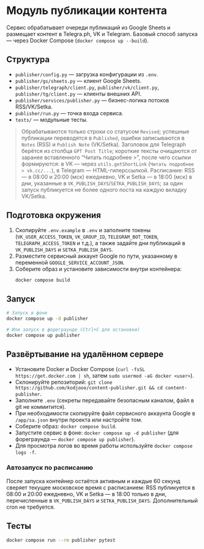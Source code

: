 # Модуль публикации контента

Сервис обрабатывает очереди публикаций из Google Sheets и размещает контент в Telegra.ph, VK и Telegram. Базовый способ запуска — через Docker Compose (`docker compose up --build`).

## Структура
- `publisher/config.py` — загрузка конфигурации из `.env`.
- `publisher/gs/sheets.py` — клиент Google Sheets.
- `publisher/telegraph/client.py`, `publisher/vk/client.py`, `publisher/tg/client.py` — клиенты внешних API.
- `publisher/services/publisher.py` — бизнес-логика потоков RSS/VK/Setka.
- `publisher/run.py` — точка входа сервиса.
- `tests/` — модульные тесты.

> Обрабатываются только строки со статусом `Revised`; успешные публикации переводятся в `Published`, ошибки записываются в `Notes` (RSS) и `Publish Note` (VK/Setka). Заголовок для Telegraph берётся из столбца `GPT Post Title`; короткие тексты очищаются от заранее вставленного “Читать подробнее >”, после чего ссылки формируются: в VK — через `utils.getShortLink` (`Читать подробнее > vk.cc/...`), в Telegram — HTML-гиперссылкой. Расписание: RSS — в 08:00 и 20:00 (мск) ежедневно, VK и Setka — в 18:00 (мск) в дни, указанные в `VK_PUBLISH_DAYS`/`SETKA_PUBLISH_DAYS`; за один запуск публикуется не более одного поста на каждую вкладку VK/Setka.

## Подготовка окружения
1. Скопируйте `.env.example` в `.env` и заполните токены (`VK_USER_ACCESS_TOKEN`, `VK_GROUP_ID`, `TELEGRAM_BOT_TOKEN`, `TELEGRAPH_ACCESS_TOKEN` и т.д.), а также задайте дни публикаций в `VK_PUBLISH_DAYS` и `SETKA_PUBLISH_DAYS`.
2. Разместите сервисный аккаунт Google по пути, указанному в переменной `GOOGLE_SERVICE_ACCOUNT_JSON`.
3. Соберите образ и установите зависимости внутри контейнера:
   ```bash
   docker compose build
   ```

## Запуск
```bash
# Запуск в фоне
docker compose up -d publisher

# Или запуск в фореграунде (Ctrl+C для остановки)
docker compose up publisher
```

## Развёртывание на удалённом сервере
- Установите Docker и Docker Compose (`curl -fsSL https://get.docker.com | sh`, затем `sudo usermod -aG docker <user>`).
- Склонируйте репозиторий: `git clone https://github.com/kodjooo/content-publisher.git && cd content-publisher`.
- Заполните `.env` (секреты передавайте безопасным каналом, файл в git не коммитится).
- При необходимости скопируйте файл сервисного аккаунта Google в `/app/sa.json` внутри проекта или настройте том.
- Соберите образ: `docker compose build`.
- Запустите сервис в фоне: `docker compose up -d publisher` (для фореграунда — `docker compose up publisher`).
- Для просмотра логов во время работы используйте `docker compose logs -f`.

### Автозапуск по расписанию
После запуска контейнер остаётся активным и каждые 60 секунд сверяет текущее московское время с расписанием: RSS публикуется в 08:00 и 20:00 ежедневно, VK и Setka — в 18:00 только в дни, перечисленные в `VK_PUBLISH_DAYS` и `SETKA_PUBLISH_DAYS`. Дополнительный cron не требуется.

## Тесты
```bash
docker compose run --rm publisher pytest
```
